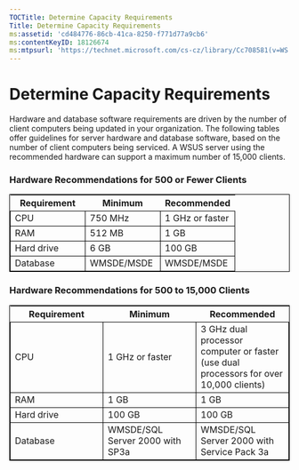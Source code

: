 ```yaml
---
TOCTitle: Determine Capacity Requirements
Title: Determine Capacity Requirements
ms:assetid: 'cd484776-86cb-41ca-8250-f771d77a9cb6'
ms:contentKeyID: 18126674
ms:mtpsurl: 'https://technet.microsoft.com/cs-cz/library/Cc708581(v=WS.10)'
---
```


Determine Capacity Requirements
===============================

Hardware and database software requirements are driven by the number of client computers being updated in your organization. The following tables offer guidelines for server hardware and database software, based on the number of client computers being serviced. A WSUS server using the recommended hardware can support a maximum number of 15,000 clients.

### Hardware Recommendations for 500 or Fewer Clients

 
<table style="border:1px solid black;">
<colgroup>
<col width="33%" />
<col width="33%" />
<col width="33%" />
</colgroup>
<thead>
<tr class="header">
<th>Requirement</th>
<th>Minimum</th>
<th>Recommended</th>
</tr>
</thead>
<tbody>
<tr class="odd">
<td style="border:1px solid black;">CPU</td>
<td style="border:1px solid black;">750 MHz</td>
<td style="border:1px solid black;">1 GHz or faster</td>
</tr>
<tr class="even">
<td style="border:1px solid black;">RAM</td>
<td style="border:1px solid black;">512 MB</td>
<td style="border:1px solid black;">1 GB</td>
</tr>
<tr class="odd">
<td style="border:1px solid black;">Hard drive</td>
<td style="border:1px solid black;">6 GB</td>
<td style="border:1px solid black;">100 GB</td>
</tr>
<tr class="even">
<td style="border:1px solid black;">Database</td>
<td style="border:1px solid black;">WMSDE/MSDE</td>
<td style="border:1px solid black;">WMSDE/MSDE</td>
</tr>
</tbody>
</table>
  
### Hardware Recommendations for 500 to 15,000 Clients

 
<table style="border:1px solid black;">
<colgroup>
<col width="33%" />
<col width="33%" />
<col width="33%" />
</colgroup>
<thead>
<tr class="header">
<th>Requirement</th>
<th>Minimum</th>
<th>Recommended</th>
</tr>
</thead>
<tbody>
<tr class="odd">
<td style="border:1px solid black;">CPU</td>
<td style="border:1px solid black;">1 GHz or faster</td>
<td style="border:1px solid black;">3 GHz dual processor computer or faster (use dual processors for over 10,000 clients)</td>
</tr>
<tr class="even">
<td style="border:1px solid black;">RAM</td>
<td style="border:1px solid black;">1 GB</td>
<td style="border:1px solid black;">1 GB</td>
</tr>
<tr class="odd">
<td style="border:1px solid black;">Hard drive</td>
<td style="border:1px solid black;">100 GB</td>
<td style="border:1px solid black;">100 GB</td>
</tr>
<tr class="even">
<td style="border:1px solid black;">Database</td>
<td style="border:1px solid black;">WMSDE/SQL Server 2000 with SP3a</td>
<td style="border:1px solid black;">WMSDE/SQL Server 2000 with Service Pack 3a</td>
</tr>
</tbody>
</table>

